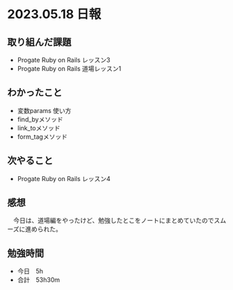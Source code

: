 # 2023.05.18 日報

## 取り組んだ課題
- Progate Ruby on Rails レッスン3
- Progate Ruby on Rails 道場レッスン1

## わかったこと
- 変数params 使い方
- find_byメソッド
- link_toメソッド
- form_tagメソッド

## 次やること
- Progate Ruby on Rails レッスン4

## 感想
　今日は、道場編をやったけど、勉強したとこをノートにまとめていたのでスムーズに進められた。
 
## 勉強時間
- 今日　5h
- 合計　53h30m
